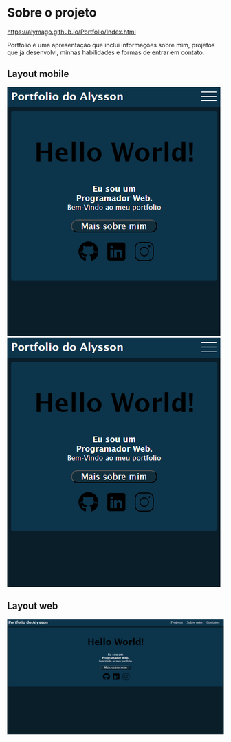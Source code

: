 # Sobre o projeto

https://alymago.github.io/Portfolio/Index.html

Portfolio é uma apresentação que inclui informações sobre mim, projetos que já desenvolvi, minhas habilidades e formas de entrar em contato.

## Layout mobile
![Mobile 1](https://github.com/Alymago/Portfolio/blob/main/assets/mobile1.png) ![Mobile 2](https://github.com/Alymago/Portfolio/blob/main/assets/mobile1.png)

## Layout web
![Web 1](https://github.com/Alymago/Portfolio/blob/main/assets/desktop1.png)
